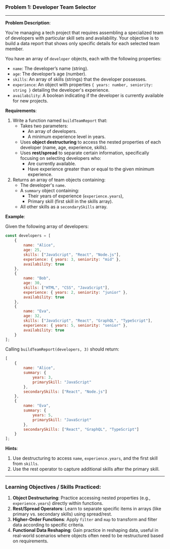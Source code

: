 ### Problem 1: Developer Team Selector

---

**Problem Description**:

You're managing a tech project that requires assembling a specialized team of developers with particular skill sets and availability. Your objective is to build a data report that shows only specific details for each selected team member.

You have an array of `developer` objects, each with the following properties:

- `name`: The developer’s name (string).
- `age`: The developer’s age (number).
- `skills`: An array of skills (strings) that the developer possesses.
- `experience`: An object with properties `{ years: number, seniority: string }` detailing the developer's experience.
- `availability`: A boolean indicating if the developer is currently available for new projects.

**Requirements**:

1. Write a function named `buildTeamReport` that:
   - Takes two parameters:
     - An array of developers.
     - A minimum experience level in years.
   - Uses **object destructuring** to access the nested properties of each developer (name, age, experience, skills).
   - Uses **rest/spread** to separate certain information, specifically focusing on selecting developers who:
     - Are currently available.
     - Have experience greater than or equal to the given minimum experience.
2. Returns an array of team objects containing:
   - The developer's `name`.
   - A `summary` object containing:
     - Their years of experience (`experience.years`),
     - Primary skill (first skill in the skills array).
   - All other skills as a `secondarySkills` array.

**Example**:

Given the following array of developers:

```javascript
const developers = [
    {
        name: "Alice",
        age: 25,
        skills: ["JavaScript", "React", "Node.js"],
        experience: { years: 3, seniority: "mid" },
        availability: true
    },
    {
        name: "Bob",
        age: 30,
        skills: ["HTML", "CSS", "JavaScript"],
        experience: { years: 2, seniority: "junior" },
        availability: true
    },
    {
        name: "Eva",
        age: 32,
        skills: ["JavaScript", "React", "GraphQL", "TypeScript"],
        experience: { years: 5, seniority: "senior" },
        availability: true
    }
];
```

Calling `buildTeamReport(developers, 3)` should return:

```javascript
[
    {
        name: "Alice",
        summary: {
            years: 3,
            primarySkill: "JavaScript"
        },
        secondarySkills: ["React", "Node.js"]
    },
    {
        name: "Eva",
        summary: {
            years: 5,
            primarySkill: "JavaScript"
        },
        secondarySkills: ["React", "GraphQL", "TypeScript"]
    }
];
```

**Hints**:
1. Use destructuring to access `name`, `experience.years`, and the first skill from `skills`.
2. Use the rest operator to capture additional skills after the primary skill.

---

### Learning Objectives / Skills Practiced:

1. **Object Destructuring**: Practice accessing nested properties (e.g., `experience.years`) directly within functions.
2. **Rest/Spread Operators**: Learn to separate specific items in arrays (like primary vs. secondary skills) using spread/rest.
3. **Higher-Order Functions**: Apply `filter` and `map` to transform and filter data according to specific criteria.
4. **Functional Data Reshaping**: Gain practice in reshaping data, useful in real-world scenarios where objects often need to be restructured based on requirements.
